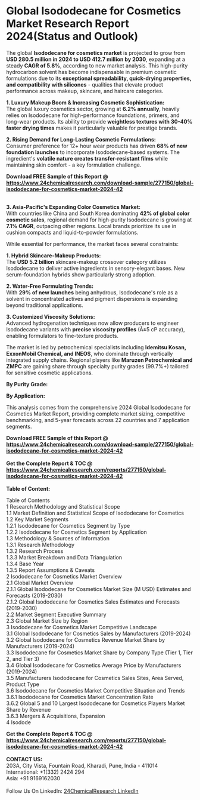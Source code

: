 <h1>Global Isododecane for Cosmetics Market Research Report 2024(Status and Outlook)</h1><p>The global <strong>Isododecane for cosmetics market</strong> is projected to grow from <strong>USD 280.5 million in 2024 to USD 412.7 million by 2030</strong>, expanding at a steady <strong>CAGR of 5.8%</strong>, according to new market analysis. This high-purity hydrocarbon solvent has become indispensable in premium cosmetic formulations due to its <strong>exceptional spreadability, quick-drying properties, and compatibility with silicones</strong> - qualities that elevate product performance across makeup, skincare, and haircare categories.</p><p><strong>1. Luxury Makeup Boom &amp; Increasing Cosmetic Sophistication:</strong><br>
The global luxury cosmetics sector, growing at <strong>6.2% annually</strong>, heavily relies on Isododecane for high-performance foundations, primers, and long-wear products. Its ability to provide <strong>weightless textures with 30-40% faster drying times</strong> makes it particularly valuable for prestige brands.</p><p><strong>2. Rising Demand for Long-Lasting Cosmetic Formulations:</strong><br>
Consumer preference for 12+ hour wear products has driven <strong>68% of new foundation launches</strong> to incorporate Isododecane-based systems. The ingredient's <strong>volatile nature creates transfer-resistant films</strong> while maintaining skin comfort - a key formulation challenge.</p><div><b>Download FREE Sample of this Report @ 
            <a href="https://www.24chemicalresearch.com/download-sample/277150/global-isododecane-for-cosmetics-market-2024-42">
            https://www.24chemicalresearch.com/download-sample/277150/global-isododecane-for-cosmetics-market-2024-42</a></b></div><br><p><strong>3. Asia-Pacific's Expanding Color Cosmetics Market:</strong><br>
With countries like China and South Korea dominating <strong>42% of global color cosmetic sales</strong>, regional demand for high-purity Isododecane is growing at <strong>7.1% CAGR</strong>, outpacing other regions. Local brands prioritize its use in cushion compacts and liquid-to-powder formulations.</p><p>While essential for performance, the market faces several constraints:</p><p><strong>1. Hybrid Skincare-Makeup Products:</strong><br>
The <strong>USD 5.2 billion</strong> skincare-makeup crossover category utilizes Isododecane to deliver active ingredients in sensory-elegant bases. New serum-foundation hybrids show particularly strong adoption.</p><p><strong>2. Water-Free Formulating Trends:</strong><br>
With <strong>29% of new launches</strong> being anhydrous, Isododecane's role as a solvent in concentrated actives and pigment dispersions is expanding beyond traditional applications.</p><p><strong>3. Customized Viscosity Solutions:</strong><br>
Advanced hydrogenation techniques now allow producers to engineer Isododecane variants with <strong>precise viscosity profiles</strong> (Â±5 cP accuracy), enabling formulators to fine-texture products.</p><p>The market is led by petrochemical specialists including <strong>Idemitsu Kosan, ExxonMobil Chemical, and INEOS</strong>, who dominate through vertically integrated supply chains. Regional players like <strong>Maruzen Petrochemical and ZMPC</strong> are gaining share through specialty purity grades (99.7%+) tailored for sensitive cosmetic applications.</p><p><strong>By Purity Grade:</strong></p><p><strong>By Application:</strong></p><p>This analysis comes from the comprehensive 2024 Global Isododecane for Cosmetics Market Report, providing complete market sizing, competitive benchmarking, and 5-year forecasts across 22 countries and 7 application segments.</p><div><b>Download FREE Sample of this Report @ 
            <a href="https://www.24chemicalresearch.com/download-sample/277150/global-isododecane-for-cosmetics-market-2024-42">
            https://www.24chemicalresearch.com/download-sample/277150/global-isododecane-for-cosmetics-market-2024-42</a></b></div><br><div><b>Get the Complete Report & TOC @ 
            <a href="https://www.24chemicalresearch.com/reports/277150/global-isododecane-for-cosmetics-market-2024-42">
            https://www.24chemicalresearch.com/reports/277150/global-isododecane-for-cosmetics-market-2024-42</a></b></div><br>
            <b>Table of Content:</b><p>Table of Contents<br />
1 Research Methodology and Statistical Scope<br />
1.1 Market Definition and Statistical Scope of Isododecane for Cosmetics<br />
1.2 Key Market Segments<br />
1.2.1 Isododecane for Cosmetics Segment by Type<br />
1.2.2 Isododecane for Cosmetics Segment by Application<br />
1.3 Methodology & Sources of Information<br />
1.3.1 Research Methodology<br />
1.3.2 Research Process<br />
1.3.3 Market Breakdown and Data Triangulation<br />
1.3.4 Base Year<br />
1.3.5 Report Assumptions & Caveats<br />
2 Isododecane for Cosmetics Market Overview<br />
2.1 Global Market Overview<br />
2.1.1 Global Isododecane for Cosmetics Market Size (M USD) Estimates and Forecasts (2019-2030)<br />
2.1.2 Global Isododecane for Cosmetics Sales Estimates and Forecasts (2019-2030)<br />
2.2 Market Segment Executive Summary<br />
2.3 Global Market Size by Region<br />
3 Isododecane for Cosmetics Market Competitive Landscape<br />
3.1 Global Isododecane for Cosmetics Sales by Manufacturers (2019-2024)<br />
3.2 Global Isododecane for Cosmetics Revenue Market Share by Manufacturers (2019-2024)<br />
3.3 Isododecane for Cosmetics Market Share by Company Type (Tier 1, Tier 2, and Tier 3)<br />
3.4 Global Isododecane for Cosmetics Average Price by Manufacturers (2019-2024)<br />
3.5 Manufacturers Isododecane for Cosmetics Sales Sites, Area Served, Product Type<br />
3.6 Isododecane for Cosmetics Market Competitive Situation and Trends<br />
3.6.1 Isododecane for Cosmetics Market Concentration Rate<br />
3.6.2 Global 5 and 10 Largest Isododecane for Cosmetics Players Market Share by Revenue<br />
3.6.3 Mergers & Acquisitions, Expansion<br />
4 Isodode</p><div><b>Get the Complete Report & TOC @ 
            <a href="https://www.24chemicalresearch.com/reports/277150/global-isododecane-for-cosmetics-market-2024-42">
            https://www.24chemicalresearch.com/reports/277150/global-isododecane-for-cosmetics-market-2024-42</a></b></div><br><b>CONTACT US:</b><br>
            203A, City Vista, Fountain Road, Kharadi, Pune, India - 411014<br>
            International: +1(332) 2424 294<br>
            Asia: +91 9169162030 <br><br>
            Follow Us On LinkedIn: <a href="https://www.linkedin.com/company/24chemicalresearch/">24ChemicalResearch LinkedIn</a>
